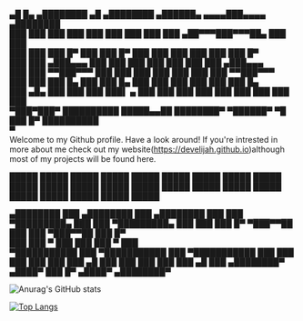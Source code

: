  ▄█     █▄     ▄████████  ▄█        ▄████████  ▄██████▄     ▄▄▄▄███▄▄▄▄      ▄████████      
███     ███   ███    ███ ███       ███    ███ ███    ███  ▄██▀▀▀███▀▀▀██▄   ███    ███      
███     ███   ███    █▀  ███       ███    █▀  ███    ███  ███   ███   ███   ███    █▀       
███     ███  ▄███▄▄▄     ███       ███        ███    ███  ███   ███   ███  ▄███▄▄▄          
███     ███ ▀▀███▀▀▀     ███       ███        ███    ███  ███   ███   ███ ▀▀███▀▀▀          
███     ███   ███    █▄  ███       ███    █▄  ███    ███  ███   ███   ███   ███    █▄       
███ ▄█▄ ███   ███    ███ ███▌    ▄ ███    ███ ███    ███  ███   ███   ███   ███    ███      
 ▀███▀███▀    ██████████ █████▄▄██ ████████▀   ▀██████▀    ▀█   ███   █▀    ██████████      
                         ▀                                                                 
Welcome to my Github profile. Have a look around! 
If you're intrested in more about me check out my website(https://develijah.github.io)although most of my projects will be found here.

█████ █████ █████ █████ █████ █████ █████ █████ █████ █████ █████ █████ █████ █████ █████ █████ █████ █████ █████ █████ █████ █████ █████

   ▄████████     ███        ▄████████     ███        ▄████████ 
  ███    ███ ▀█████████▄   ███    ███ ▀█████████▄   ███    ███ 
  ███    █▀     ▀███▀▀██   ███    ███    ▀███▀▀██   ███    █▀  
  ███            ███   ▀   ███    ███     ███   ▀   ███        
▀███████████     ███     ▀███████████     ███     ▀███████████ 
         ███     ███       ███    ███     ███              ███ 
   ▄█    ███     ███       ███    ███     ███        ▄█    ███ 
 ▄████████▀     ▄████▀     ███    █▀     ▄████▀    ▄████████▀  
                                                            
![Anurag's GitHub stats](https://github-readme-stats.vercel.app/api?username=develijah&show_icons=true&theme=merko)

[![Top Langs](https://github-readme-stats.vercel.app/api/top-langs/?username=develijah&layout=compact&theme=merko)](https://github.com/anuraghazra/github-readme-stats)

